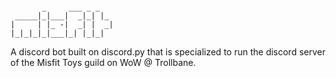 ```
                       
       _     ___ _ _   
 _____|_|___|  _|_| |_ 
|     | |_ -|  _| |  _|
|_|_|_|_|___|_| |_|_| 

```

A discord bot built on discord.py that is specialized to run the discord server of the Misfit Toys guild on WoW @ Trollbane.